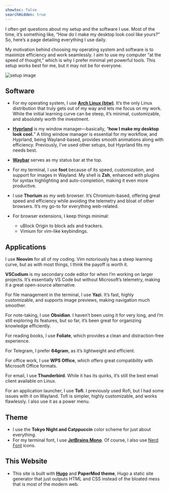 ```yaml
---
showtoc: false
searchHidden: true
---
```

I often get questions about my setup and the software I use. Most of the time, it’s something like, “How do I make my desktop look cool like yours?” So, here’s a page detailing everything I use daily.

My motivation behind choosing my operating system and software is to maximize efficiency and work seamlessly. I aim to use my computer “at the speed of thought,” which is why I prefer minimal yet powerful tools. This setup works best for me, but it may not be for everyone.

![setup image](/assets/desktop.webp)

## Software

- For my operating system, I use **[Arch Linux (btw)](https://archlinux.org/)**. It’s the only Linux distribution that truly gets out of my way and lets me focus on my work. While the initial learning curve can be steep, it’s minimal, customizable, and absolutely worth the investment.

- **[Hyprland](https://hyprland.org/)** is my window manager—basically, “**how I make my desktop look cool.**” A tiling window manager is essential for my workflow, and Hyprland, being Wayland-based, provides smooth animations along with efficiency. Previously, I’ve used other setups, but Hyprland fits my needs best.

- **[Waybar](https://github.com/Alexays/Waybar)** serves as my status bar at the top.

- For my terminal, I use **foot** because of its speed, customization, and support for images in Wayland. My shell is **Zsh**, enhanced with plugins for syntax highlighting and auto-completion, making it even more productive.

- I use **Thorium** as my web browser. It’s Chromium-based, offering great speed and efficiency while avoiding the telemetry and bloat of other browsers. It’s my go-to for everything web-related.

- For browser extensions, I keep things minimal:

    - uBlock Origin to block ads and trackers.
    - Vimium for vim-like keybindings.


## Applications  

I use **Neovim** for all of my coding. Vim notoriously has a steep learning curve, but as with most things, I think the payoff is worth it.  

**VSCodium** is my secondary code editor for when I’m working on larger projects. It’s essentially VS Code but without Microsoft’s telemetry, making it a great open-source alternative.  

For file management in the terminal, I use **Yazi**. It’s fast, highly customizable, and supports image previews, making navigation much smoother.  

For note-taking, I use **Obsidian**. I haven’t been using it for very long, and I’m still exploring its features, but so far, it’s been great for organizing knowledge efficiently.  

For reading books, I use **Foliate**, which provides a clean and distraction-free experience.  

For Telegram, I prefer **64gram**, as it’s lightweight and efficient.  

For office work, I use **WPS Office**, which offers great compatibility with Microsoft Office formats.  

For email, I use **Thunderbird**. While it has its quirks, it’s still the best email client available on Linux.  

For an application launcher, I use **Tofi**. I previously used Rofi, but I had some issues with it on Wayland. Tofi is simpler, highly customizable, and works flawlessly. I also use it as a power menu.  

## Theme

- I use the **Tokyo Night and Catppuccin** color scheme for just about everything.
- For my terminal font, I use **[JetBrains Mono](https://www.programmingfonts.org/#jetbrainsmono)**. Of course, I also use [Nerd Font](https://www.youtube.com/watch?v=b_FSqS4C1Ns) icons.

## This Website

- This site is built with **[Hugo](https://www.youtube.com/watch?v=KwkjqMs7ZYI)** and **PaperMod theme**, Hugo a static site generator that just outputs HTML and CSS instead of the bloated mess that is most of the modern web.
